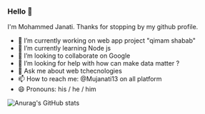 ### Hello 👋


I'm Mohammed Janati. Thanks for stopping by my github profile.

- 🔭 I’m currently working on web app project "qimam shabab"
- 🌱 I’m currently learning Node js 
- 👯 I’m looking to collaborate on Google 
- 🤔 I’m looking for help with how can make data matter ?
- 💬 Ask me about web tchecnologies 
- 📫 How to reach me: @Mujanati13 on all platform
- 😄 Pronouns: his / he / him

![Anurag's GitHub stats](https://github-readme-stats.vercel.app/api?username=Mujanati13&count_private=true)


